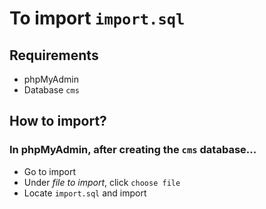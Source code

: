 # To import `import.sql`
## Requirements
- phpMyAdmin
- Database `cms`
## How to import?
### In phpMyAdmin, after creating the `cms` database...
- Go to import
- Under *file to import*, click `choose file`
- Locate `import.sql` and import
